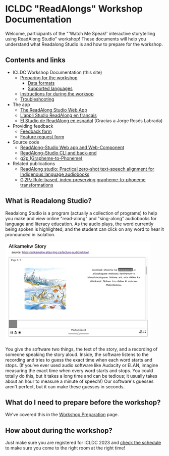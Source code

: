 # ICLDC "ReadAlongs" Workshop Documentation

Welcome, participants of the "'Watch Me Speak!' interactive storytelling using ReadAlong Studio" workshop!  These documents will help you understand what Readalong Studio is and how to prepare for the workshop.

## Contents and links

 - ICLDC Workshop Documentation (this site)
   - [Preparing for the workshop](workshop-prep.md)
     - [Data formats](format.md)
     - [Supported languages](languages.md)
   - [Instructions for during the worksop](during-workshop.md)
   - [Troubleshooting](troubleshooting.md)
 - The app
   - [The ReadAlong Studio Web App](https://readalong-studio.mothertongues.org/)
   - [L'appli Studio ReadAlong en français](https://readalong-studio.mothertongues.org/fr/)
   - [El Studio de ReadAlong en español](https://readalong-studio.mothertongues.org/es/) (Gracias a Jorge Rosés Labrada)
 - Providing feedback
   - [Feedback form](https://forms.gle/1HnEJ2Va4CPGhEwT9)
   - [Feature request form](https://readalongstudio-feedback-finithek.featureupvote.com/)
 - Source code
   - [ReadAlong-Studio Web app and Web-Component](https://github.com/ReadAlongs/Web-Component)
   - [ReadAlong-Studio CLI and back-end](https://github.com/ReadAlongs/Studio)
   - [g2p (Grapheme-to-Phoneme)](https://github.com/roedoejet/g2p)
 - Related publications
   - [ReadAlong studio: Practical zero-shot text-speech alignment for Indigenous language audiobooks](https://nrc-publications.canada.ca/eng/view/object/?id=fad56ec7-77a0-4e64-98e8-c3e36ce5ac1c)
   - [Gᵢ2Pᵢ: Rule-based, index-preserving grapheme-to-phoneme transformations](https://nrc-publications.canada.ca/eng/view/object/?id=de4b961d-54bf-4187-a3fc-d875ac285e79)

## What is Readalong Studio?

Readalong Studio is a program (actually a collection of programs) to help you make and view online "read-along" and "sing-along" audiobooks for language and literacy education. As the audio plays, the word currently being spoken is highlighted, and the student can click on any word to hear it pronounced in isolation.

![Screenshot of a read-along story in the Atikamekw language](images/nikikw-small.png "A read-along story from the Atikamekw language")

You give the software two things, the text of the story, and a recording of someone speaking the story aloud. Inside, the software listens to the recording and tries to guess the exact time when each word starts and stops. (If you've ever used audio software like Audacity or ELAN, imagine measuring the exact time when every word starts and stops. You could totally do this, but it takes a long time and can be tedious; it usually takes about an hour to measure a minute of speech!)  Our software's guesses aren't perfect, but it can make these guesses in seconds.

## What do I need to prepare before the workshop?

We've covered this in the [Workshop Preparation](workshop-prep.md) page.

## How about during the workshop?

Just make sure you are registered for ICLDC 2023 and [check the schedule](https://icldc8.sched.com/) to make sure you come to the right room at the right time!

